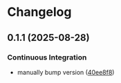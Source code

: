 # Changelog

## 0.1.1 (2025-08-28)


### Continuous Integration

* manually bump version ([40ee8f8](https://github.com/adamtuft/cargo-fetch-source/commit/40ee8f8baee7e9d72c80d4393344797b7dc3d6a4))
